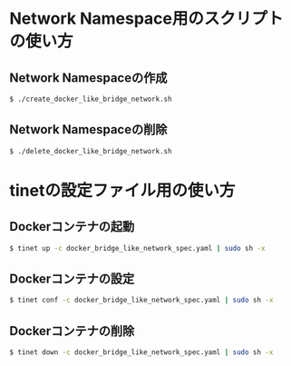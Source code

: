 # Network Namespace用のスクリプトの使い方

## Network Namespaceの作成

```bash
$ ./create_docker_like_bridge_network.sh 
```

## Network Namespaceの削除

```bash
$ ./delete_docker_like_bridge_network.sh 
```

# tinetの設定ファイル用の使い方

## Dockerコンテナの起動

```bash
$ tinet up -c docker_bridge_like_network_spec.yaml | sudo sh -x
```

## Dockerコンテナの設定

```bash
$ tinet conf -c docker_bridge_like_network_spec.yaml | sudo sh -x
```

## Dockerコンテナの削除

```bash
$ tinet down -c docker_bridge_like_network_spec.yaml | sudo sh -x
```

